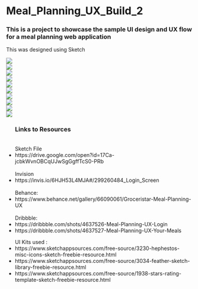 # Meal_Planning_UX_Build_2
<html>
  <body>
<meta name="viewport" content="width=device-width, initial-scale=1.0">
    <div class = "jumbotron">
      <h3> This is a project to showcase the sample UI design and UX flow for a meal planning web application </h3>
      <p> This was designed using Sketch </p>
   <div class = "container">
    <img src = "4F24BFC2-5849-46F2-896E-574A0B8874BC.png"> <br>
    <img src = "1515800F-0385-494F-A576-836DE619B358.png"> <br>
    <img src = "AADD0CD6-DBFE-4643-9A22-401E922F2223.png"> <br>
    <img src = "4BB0604B-A4D6-49BE-86A4-477B47801C39.png"> <br>
    <img src = "5B6141DE-6BB1-4116-BFB7-FC75DCD8047B.png"> <br>
    <img src = "F5415CF1-3CF3-4648-951B-06D7B872B2C4.png"> <br>
    <img src = "CC45A065-F719-4C4B-8EF5-65016892AE4B.png"> <br>
    <img src = "C58D39CE-C202-4912-A12F-109F53CD01D4.png"> <br>
    <img src = "A6C73493-A590-4FF1-81E4-435DBDCA03D1.png"> <br>
    <img src = "988E63A0-B071-421B-8151-A34267B4B92E.png"> <br>
   </div>
      <div>
        <ul> <h3> Links to Resources </h3>
          <br> Sketch File
          <li>  https://drive.google.com/open?id=17Ca-jcbkWvnOBCqUJwSgGgffTcS0-PRb </li>
          <br> Invision 
          <li>https://invis.io/6HJH53L4MJA#/299260484_Login_Screen </li>
          <br> Behance:
          <li>  https://www.behance.net/gallery/66090061/Groceristar-Meal-Planning-UX </li>
          <br> Dribbble: <li>
          https://dribbble.com/shots/4637526-Meal-Planning-UX-Login </li>
          <li>https://dribbble.com/shots/4637527-Meal-Planning-UX-Your-Meals</li>
        </ul>
        <ul> UI Kits used : 
          <li>https://www.sketchappsources.com/free-source/3230-hephestos-misc-icons-sketch-freebie-resource.html </li>
         <li> https://www.sketchappsources.com/free-source/3034-feather-sketch-library-freebie-resource.html </li>
<li> https://www.sketchappsources.com/free-source/1938-stars-rating-template-sketch-freebie-resource.html </li>
  </body>
</html>  
